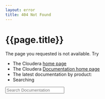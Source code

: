 ```yaml
---
layout: error
title: 404 Not Found
---
```

# {{page.title}}

The page you requested is not available. Try
* The Cloudera [home page](https://www.cloudera.com/)
* The Cloudera [Documentation home page](https://docs.cloudera.com/)
* The latest documentation by product:
* Searching

<div class="search">
<form id="cta-search" class="searchform">
<input type="text" placeholder="Search Documentation" class="searchterm" name="searchterm"><i class="fa fa-search submit"></i>
</form>
</div>
